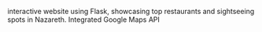 interactive website using Flask, showcasing top restaurants and sightseeing spots in Nazareth. Integrated Google Maps API 
